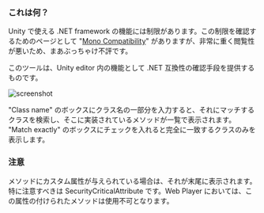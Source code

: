 ### これは何？

Unity で使える .NET framework の機能には制限があります。この制限を確認するためのページとして "[Mono Compatibility](http://unity3d.com/support/documentation/ScriptReference/MonoCompatibility.html)" がありますが、非常に重く閲覧性が悪いため、まあぶっちゃけ不評です。

このツールは、Unity editor 内の機能として .NET 互換性の確認手段を提供するものです。

![screenshot](https://github.com/downloads/keijiro/unity-compatchecker/screenshot.png)

"Class name" のボックスにクラス名の一部分を入力すると、それにマッチするクラスを検索し、そこに実装されているメソッドが一覧で表示されます。 "Match exactly" のボックスにチェックを入れると完全に一致するクラスのみを表示します。

### 注意

メソッドにカスタム属性が与えられている場合は、それが末尾に表示されます。特に注意すべきは SecurityCriticalAttribute です。Web Player においては、この属性の付けられたメソッドは使用不可となります。
